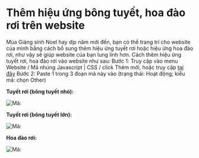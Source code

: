 # Thêm hiệu ứng bông tuyết, hoa đào rơi trên website
Mùa Giáng sinh Noel hay dịp năm mới đến, bạn có thể trang trí cho website của mình bằng cách bổ sung thêm hiệu ứng tuyết rơi hoặc hiệu ứng hoa đào rơi, như vậy sẽ giúp website của bạn lung linh hơn.
Cách thêm hiệu ứng tuyết rơi, hoa đào rơi vào website như sau:
Bước 1: Truy cập vào menu Website / Mã nhúng Javascript | CSS / click Thêm mới, hoặc truy cập [tại đây](https://new.nhanh.vn/website/script/index?tab=add)
Bước 2: Paste 1 trong 3 đoạn mã này vào (trạng thái: Hoạt động; kiểu mã: chọn Other)

**Tuyết rơi (bông tuyết nhỏ):**


![Mã: <script type="text/javascript" src="//nhanh.vn/js/events/snow.js"></script>](https://raw.githubusercontent.com/nhanhapi/manual/master/docs/website/img/hieu-ung-bong-tuyet-nho.png)

**Tuyết rơi (bông tuyết lớn):**


![Mã: <script type="text/javascript" src="//nhanh.vn/js/events/snow2.js"></script>](https://raw.githubusercontent.com/nhanhapi/manual/master/docs/website/img/hieu-ung-bong-tuyet-lon.png)

**Hoa đào rơi:**



![Mã: <script type="text/javascript" src="//nhanh.vn/js/events/newyear.js"></script>](https://raw.githubusercontent.com/nhanhapi/manual/master/docs/website/img/hieu-ung-hoa-dao-roi.png)
